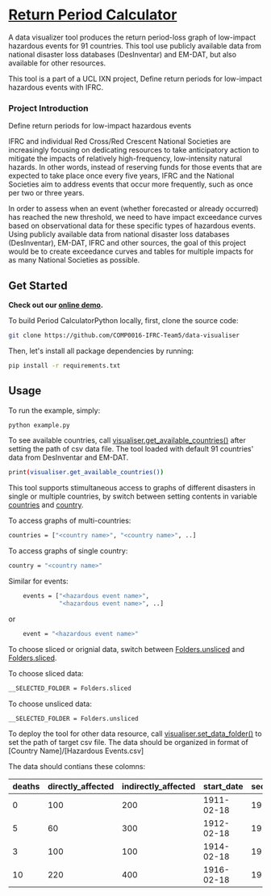 # [Return Period Calculator](https://github.com/COMP0016-IFRC-Team5/data-visualiser) 

A data visualizer tool produces the return period-loss graph of low-impact hazardous events for 91 countries. This tool use publicly available data from national disaster loss databases (DesInventar) and EM-DAT, but also available for other resources.  

This tool is a part of a UCL IXN project, Define return periods for low-impact hazardous events with IFRC. 

 

 ### Project Introduction 

Define return periods for low-impact hazardous events  

IFRC and individual Red Cross/Red Crescent National Societies are increasingly focusing on dedicating resources to take anticipatory action to mitigate the impacts of relatively high-frequency, low-intensity natural hazards. In other words, instead of reserving funds for those events that are expected to take place once every five years, IFRC and the National Societies aim to address events that occur more frequently, such as once per two or three years.  

In order to assess when an event (whether forecasted or already occurred) has reached the new threshold, we need to have impact exceedance curves based on observational data for these specific types of hazardous events. Using publicly available data from national disaster loss databases (DesInventar), EM-DAT, IFRC and other sources, the goal of this project would be to create exceedance curves and tables for multiple impacts for as many National Societies as possible. 

 

## Get Started 

**Check out our [online demo](https://github.com/COMP0016-IFRC-Team5/data-visualiser).** 

To build Period CalculatorPython locally, first, clone the source code:

```bash
git clone https://github.com/COMP0016-IFRC-Team5/data-visualiser
```


Then, let's install all package dependencies by running:

```bash
pip install -r requirements.txt
```

## Usage

To run the example, simply:

```bash
python example.py
```


To see available countries, call [visualiser.get_available_countries()](https://github.com/COMP0016-IFRC-Team5/data-visualiser/blob/main/example.py#L5) after setting the path of csv data file. The tool loaded with default 91 countries' data from DesInventar and EM-DAT.

```bash
print(visualiser.get_available_countries())
```


This tool supports stimultaneous access to graphs of different disasters in single or multiple countries, by switch between setting contents in variable [countries](https://github.com/COMP0016-IFRC-Team5/data-visualiser/blob/main/example.py#L6) and [country](https://github.com/COMP0016-IFRC-Team5/data-visualiser/blob/main/example.py#L7). 

To access graphs of multi-countries:

```bash
countries = ["<country name>", "<country name>", ..]
```


To access graphs of single country:

```bash
country = "<country name>"
```


Similar for events:

```bash
    events = ["<hazardous event name>",
              "<hazardous event name>", ..]
```


or

```bash
    event = "<hazardous event name>"
```


To choose sliced or orignial data, switch between [Folders.unsliced](https://github.com/COMP0016-IFRC-Team5/data-visualiser/blob/main/visualiser/_config.py#L7) and [Folders.sliced](https://github.com/COMP0016-IFRC-Team5/data-visualiser/blob/main/visualiser/_config.py#L7).

To choose sliced data:

```bash
__SELECTED_FOLDER = Folders.sliced
```


To choose unsliced data:

```bash
__SELECTED_FOLDER = Folders.unsliced
```


To deploy the tool for other data resource, call [visualiser.set_data_folder()](https://github.com/COMP0016-IFRC-Team5/data-visualiser/blob/main/example.py#L4) to set the path of target csv file. The data should be organized in format of [Country Name]/[Hazardous Events.csv]

 The data should contians these colomns:
 
| deaths         | directly_affected       | indirectly_affected	| start_date	 | secondary_end	 |
|----------------|-------------------------|---------------------|-------------|----------------|
| 0              | 100                     | 200               	 | 1911-02-18  | 1911-02-21     |
| 5              | 60                      | 300               	 | 1912-02-18  | 1912-02-21     |
| 3              | 100                     | 100               	 | 1914-02-18  | 1914-02-21     |
| 10             | 220                     | 400               	 | 1916-02-18  | 1916-02-21     |
